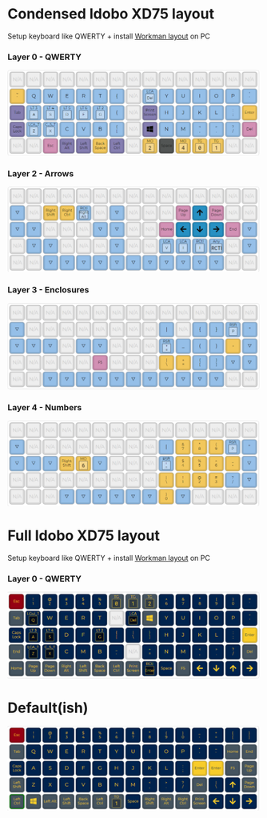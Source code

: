 # Condensed Idobo XD75 layout

Setup keyboard like QWERTY + install [Workman layout](https://workmanlayout.org) on PC

### Layer 0 - QWERTY

![](https://github.com/rjake/keyboard_layouts/raw/master/layouts/idobo_xd75/condensed_layout/layer_00.png)

### Layer 2 - Arrows

![](https://github.com/rjake/keyboard_layouts/raw/master/layouts/idobo_xd75/condensed_layout/layer_arrows.png)

### Layer 3 - Enclosures

![](https://github.com/rjake/keyboard_layouts/raw/master/layouts/idobo_xd75/condensed_layout/layer_enclosures.png)

### Layer 4 - Numbers

![](https://github.com/rjake/keyboard_layouts/raw/master/layouts/idobo_xd75/condensed_layout/layer_numbers.png)



# Full Idobo XD75 layout

Setup keyboard like QWERTY + install [Workman layout](https://workmanlayout.org) on PC

### Layer 0 - QWERTY

![](https://github.com/rjake/keyboard_layouts/raw/master/layouts/idobo_xd75/full_layout/layer_00.png)

# Default(ish)
![](https://github.com/rjake/keyboard_layouts/raw/master/layouts/idobo_xd75/default_layout/layer_00.png)

